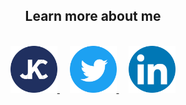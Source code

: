 <div align="center">
	<h2>Learn more about me</h2>
	<br>
	<a href="https://jkc.codes/">
		<img src="./icon-site.svg" alt="JKC on dark blue background" width="75" height="75">
	</a>
	&nbsp;
	&nbsp;
	<a href="https://twitter.com/jkc_codes/">
			<img src="./icon-twitter.svg" alt="Twitter logo" width="75" height="75">
	</a>
	&nbsp;
	&nbsp;
	<a href="https://www.linkedin.com/in/johnkempcruz/">
			<img src="./icon-linkedin.svg" alt="LinkedIn logo" width="75" height="75">
	</a>
</div>